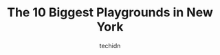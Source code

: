 ---
layout: ampstory
image: https://i0.wp.com/paketmu.com/wp-content/uploads/2023/06/ancient-playground-0-in-new-york-1686365120.jpeg?resize=640,853
author: techidn
featured: false
description: Explore the diverse Playground scene in New York, home to an incredible selection of 10 establishments catering to every taste. Whether youre in search of iconic favorites or undiscovered t
title: The 10 Biggest Playgrounds in New York
cover:
   title: The 10 Biggest Playgrounds in New York
   subtitle: RICKPATE
   background: https://paketmu.com/wp-content/uploads/2023/06/ancient-playground-0-in-new-york-1686365120.jpeg

pages: 
 - layout: thirds
   top: <h1>#1 Heckscher Playground</h1>
   bottom: "<p>nice place to relax. we enjoyed climbing up the big mountain like structures that towered over the playground. i cannot even begin to describe the POWER i felt on that pi</p>"
   background: https://paketmu.com/wp-content/uploads/2023/06/ancient-playground-1-in-new-york-1686365121.jpeg
   backgroundblur: true
 - layout: thirds
   top: <h1>#2 Ancient Playground</h1>
   bottom: "<p>Great playground near The Met with clean bathrooms, seating for observers and fun play structures for a variety of ages.Pro tip - there are two sides to the bathrooms. The</p>"
   background: https://paketmu.com/wp-content/uploads/2023/06/ancient-playground-2-in-new-york-1686365122.jpeg
   cta:
      link: https://paketmu.com/the-10-biggest-playgrounds-in-new-york/
      text: The 10 Biggest Playgrounds in New York
 - layout: thirds
   top: <h1>#3 Billy Johnson Playground</h1>
   bottom: "<p>What a beautiful park made with wood structures and stone steps so it is a natural and serene setting for parents and care givers with multiple play areas for kids.  The </p>"
   background: https://paketmu.com/wp-content/uploads/2023/06/ancient-playground-3-in-new-york-1686365122.jpeg
   cta:
      link: https://paketmu.com/the-10-biggest-playgrounds-in-new-york/
      text: The 10 Biggest Playgrounds in New York
 - layout: thirds
   top: <h1>#4 Diana Ross Playground</h1>
   bottom: "<p>Central Park West &, W 81st St, New York, NY 10024, United States</p>"
   background: https://images.unsplash.com/photo-1602536052359-ef94c21c5948?ixlib=rb-4.0.3&ixid=MnwxMjA3fDB8MHxwaG90by1wYWdlfHx8fGVufDB8fHx8&auto=format&fit=crop&w=640&h=853&q=80
   cta:
      link: https://paketmu.com/the-10-biggest-playgrounds-in-new-york/
      text: The 10 Biggest Playgrounds in New York
 - layout: thirds
   top: <h1>#5 Hippo Playground</h1>
   bottom: "<p>W. 91st St &, Riverside Dr, New York, NY 10025, United States</p>"
   background: https://images.unsplash.com/photo-1527066579998-dbbae57f45ce?ixlib=rb-4.0.3&ixid=MnwxMjA3fDB8MHxwaG90by1wYWdlfHx8fGVufDB8fHx8&auto=format&fit=crop&w=640&h=853&q=80
   cta:
      link: https://paketmu.com/the-10-biggest-playgrounds-in-new-york/
      text: The 10 Biggest Playgrounds in New York
 - layout: thirds
   top: <h1>#6 McCaffrey Playground</h1>
   bottom: "<p>W 43rd St, New York, NY 10036, United States</p>"
   background: https://images.unsplash.com/photo-1462556791646-c201b8241a94?ixlib=rb-4.0.3&ixid=MnwxMjA3fDB8MHxwaG90by1wYWdlfHx8fGVufDB8fHx8&auto=format&fit=crop&w=640&h=853&q=80
   cta:
      link: https://paketmu.com/the-10-biggest-playgrounds-in-new-york/
      text: The 10 Biggest Playgrounds in New York
 - layout: thirds
   top: <h1>#7 Imagination Playground</h1>
   bottom: "<p>Front St., John St., and, South St, New York, NY 10038, United States</p>"
   background: https://images.unsplash.com/photo-1552083974-186346191183?ixlib=rb-4.0.3&ixid=MnwxMjA3fDB8MHxwaG90by1wYWdlfHx8fGVufDB8fHx8&auto=format&fit=crop&w=640&h=853&q=80
   cta:
      link: https://paketmu.com/the-10-biggest-playgrounds-in-new-york/
      text: The 10 Biggest Playgrounds in New York
 - layout: thirds
   middle: Continue reading...
   background: https://images.unsplash.com/photo-1515405295579-ba7b45403062?ixlib=rb-4.0.3&ixid=MnwxMjA3fDB8MHxwaG90by1wYWdlfHx8fGVufDB8fHx8&auto=format&fit=crop&w=640&h=853&q=80
   cta:
      link: https://paketmu.com/the-10-biggest-playgrounds-in-new-york/
      text: The 10 Biggest Playgrounds in New York
      
---